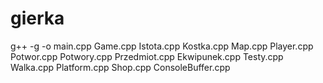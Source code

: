 # gierka

g++ -g -o main.cpp Game.cpp Istota.cpp Kostka.cpp Map.cpp Player.cpp Potwor.cpp Potwory.cpp Przedmiot.cpp Ekwipunek.cpp Testy.cpp Walka.cpp Platform.cpp Shop.cpp ConsoleBuffer.cpp
